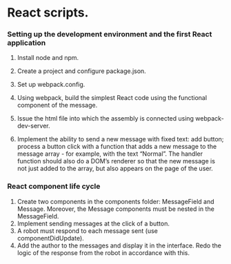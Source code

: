 # React scripts.

### Setting up the development environment and the first React application

<p>

1. Install node and npm.
2. Create a project and configure package.json.
3. Set up webpack.config.
4. Using webpack, build the simplest React code using the functional component of the message.
5. Issue the html file into which the assembly is connected using webpack-dev-server.
6. Implement the ability to send a new message with fixed text: add button; process a button click with a function that adds a new message to the message array - for example, with the text “Normal”. The handler function should also do a DOM’s renderer so that the new message is not just added to the array, but also appears on the page of the user.

   </p>

### React component life cycle

   <p>

1. Create two components in the components folder: MessageField and Message. Moreover, the Message components must be nested in the MessageField.
2. Implement sending messages at the click of a button.
3. A robot must respond to each message sent (use componentDidUpdate).
4. Add the author to the messages and display it in the interface. Redo the logic of the response from the robot in accordance with this.
   </p>
